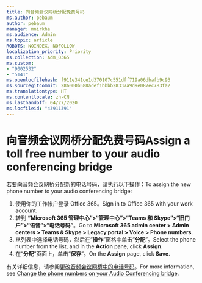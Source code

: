 ```yaml
---
title: 向音频会议网桥分配免费号码
ms.author: pebaum
author: pebaum
manager: mnirkhe
ms.audience: Admin
ms.topic: article
ROBOTS: NOINDEX, NOFOLLOW
localization_priority: Priority
ms.collection: Adm_O365
ms.custom:
- "9002532"
- "5141"
ms.openlocfilehash: f911e341ce1d370107c551dff719a06dbafb9c93
ms.sourcegitcommit: 286000b588adef1bbbb28337a9d9e087ec783fa2
ms.translationtype: HT
ms.contentlocale: zh-CN
ms.lasthandoff: 04/27/2020
ms.locfileid: "43911391"
---
```

# <a name="assign-a-toll-free-number-to-your-audio-conferencing-bridge"></a><span data-ttu-id="8040e-102">向音频会议网桥分配免费号码</span><span class="sxs-lookup"><span data-stu-id="8040e-102">Assign a toll free number to your audio conferencing bridge</span></span>

<span data-ttu-id="8040e-103">若要向音频会议网桥分配新的电话号码，请执行以下操作：</span><span class="sxs-lookup"><span data-stu-id="8040e-103">To assign the new phone number to your audio conferencing bridge:</span></span>

1. <span data-ttu-id="8040e-104">使用你的工作帐户登录 Office 365。</span><span class="sxs-lookup"><span data-stu-id="8040e-104">Sign in to Office 365 with your work account.</span></span>
2. <span data-ttu-id="8040e-105">转到 **“Microsoft 365 管理中心”>“管理中心”>“Teams 和 Skype”>“旧门户”>“语音”>“电话号码”**。</span><span class="sxs-lookup"><span data-stu-id="8040e-105">Go to **Microsoft 365 admin center > Admin centers > Teams & Skype > Legacy portal > Voice > Phone numbers**.</span></span>
3. <span data-ttu-id="8040e-106">从列表中选择电话号码，然后在“**操作**”窗格中单击“**分配**”。</span><span class="sxs-lookup"><span data-stu-id="8040e-106">Select the phone number from the list, and in the **Action** pane, click **Assign**.</span></span>
4. <span data-ttu-id="8040e-107">在“**分配**”页面上，单击“**保存**”。</span><span class="sxs-lookup"><span data-stu-id="8040e-107">On the **Assign** page, click **Save**.</span></span>

<span data-ttu-id="8040e-108">有关详细信息，请参阅[更改音频会议网桥中的电话号码](https://docs.microsoft.com/MicrosoftTeams/change-the-phone-numbers-on-your-audio-conferencing-bridge)。</span><span class="sxs-lookup"><span data-stu-id="8040e-108">For more information, see [Change the phone numbers on your Audio Conferencing bridge](https://docs.microsoft.com/MicrosoftTeams/change-the-phone-numbers-on-your-audio-conferencing-bridge).</span></span>
